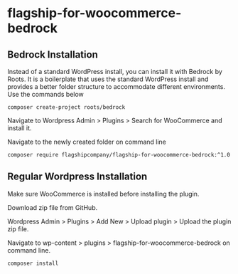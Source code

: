 # flagship-for-woocommerce-bedrock

## Bedrock Installation

Instead of a standard WordPress install, you can install it with Bedrock by Roots. It is a boilerplate that uses the standard WordPress install and provides a better folder structure to accommodate different environments. Use the commands below

`composer create-project roots/bedrock`

Navigate to Wordpress Admin > Plugins > Search for WooCommerce and install it.

Navigate to the newly created folder on command line

`composer require flagshipcompany/flagship-for-woocommerce-bedrock:^1.0`

## Regular Wordpress Installation
Make sure WooCommerce is installed before installing the plugin.


Download zip file from GitHub.

Wordpress Admin > Plugins >  Add New > Upload plugin > Upload the plugin zip file.

Navigate to wp-content > plugins > flagship-for-woocommerce-bedrock on command line.

`composer install`

